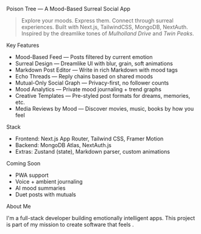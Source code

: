 

Poison Tree — A Mood-Based Surreal Social App

>  Explore your moods. Express them. Connect through surreal experiences.
>  Built with Next.js, TailwindCSS, MongoDB, NextAuth.
>  Inspired by the dreamlike tones of *Mulholland Drive* and *Twin Peaks*.


 Key Features

*  Mood-Based Feed — Posts filtered by current emotion
*  Surreal Design — Dreamlike UI with blur, grain, soft animations
*  Markdown Post Editor — Write in rich Markdown with mood tags
*  Echo Threads — Reply chains based on shared moods
*  Mutual-Only Social Graph — Privacy-first, no follower counts
*  Mood Analytics — Private mood journaling + trend graphs
*  Creative Templates — Pre-styled post formats for dreams, memories, etc.
*  Media Reviews by Mood — Discover movies, music, books by how you feel

Stack

* Frontend: Next.js App Router, Tailwind CSS, Framer Motion
* Backend: MongoDB Atlas, NextAuth.js
* Extras: Zustand (state), Markdown parser, custom animations


 Coming Soon

* PWA support
* Voice + ambient journaling
* AI mood summaries
* Duet posts with mutuals

 About Me

I'm a full-stack developer building emotionally intelligent apps. This project is part of my mission to create software that feels . 

